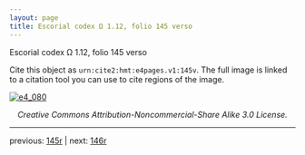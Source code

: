 ```yaml
---
layout: page
title: Escorial codex Ω 1.12, folio 145 verso
---
```


Escorial codex Ω 1.12, folio 145 verso

Cite this object as `urn:cite2:hmt:e4pages.v1:145v`.  The full image is linked to a citation tool you can use to cite regions of the image.

[![e4_080](http://www.homermultitext.org/iipsrv?IIIF=/project/homer/pyramidal/deepzoom/hmt/e4img/2017a/e4_080.tif/full/800,/0/default.jpg)](http://www.homermultitext.org/ict2/?urn=urn:cite2:hmt:e4img.2017a:e4_080) 

<p style="text-align: center; font-style: italic;">Creative Commons Attribution-Noncommercial-Share Alike 3.0 License.</p>

---

previous: [145r](../145r/) | next: [146r](../146r/)
